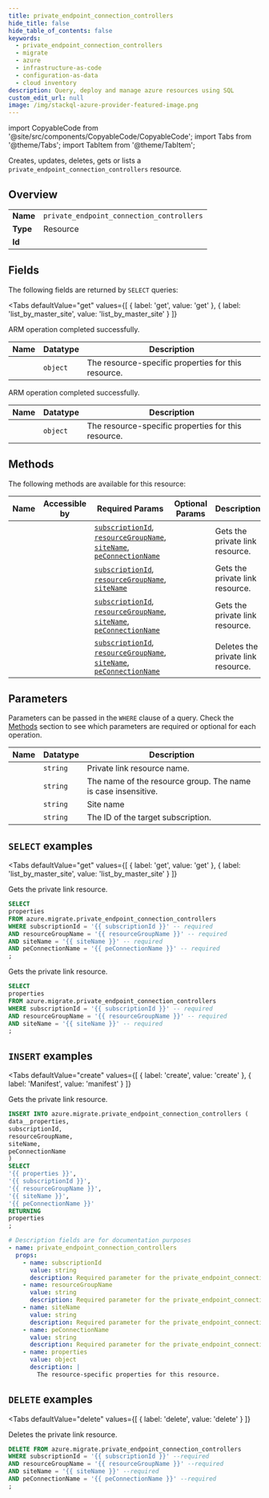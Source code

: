 ```yaml
--- 
title: private_endpoint_connection_controllers
hide_title: false
hide_table_of_contents: false
keywords:
  - private_endpoint_connection_controllers
  - migrate
  - azure
  - infrastructure-as-code
  - configuration-as-data
  - cloud inventory
description: Query, deploy and manage azure resources using SQL
custom_edit_url: null
image: /img/stackql-azure-provider-featured-image.png
---
```


import CopyableCode from '@site/src/components/CopyableCode/CopyableCode';
import Tabs from '@theme/Tabs';
import TabItem from '@theme/TabItem';

Creates, updates, deletes, gets or lists a <code>private_endpoint_connection_controllers</code> resource.

## Overview
<table><tbody>
<tr><td><b>Name</b></td><td><code>private_endpoint_connection_controllers</code></td></tr>
<tr><td><b>Type</b></td><td>Resource</td></tr>
<tr><td><b>Id</b></td><td><CopyableCode code="azure.migrate.private_endpoint_connection_controllers" /></td></tr>
</tbody></table>

## Fields

The following fields are returned by `SELECT` queries:

<Tabs
    defaultValue="get"
    values={[
        { label: 'get', value: 'get' },
        { label: 'list_by_master_site', value: 'list_by_master_site' }
    ]}
>
<TabItem value="get">

ARM operation completed successfully.

<table>
<thead>
    <tr>
    <th>Name</th>
    <th>Datatype</th>
    <th>Description</th>
    </tr>
</thead>
<tbody>
<tr>
    <td><CopyableCode code="properties" /></td>
    <td><code>object</code></td>
    <td>The resource-specific properties for this resource.</td>
</tr>
</tbody>
</table>
</TabItem>
<TabItem value="list_by_master_site">

ARM operation completed successfully.

<table>
<thead>
    <tr>
    <th>Name</th>
    <th>Datatype</th>
    <th>Description</th>
    </tr>
</thead>
<tbody>
<tr>
    <td><CopyableCode code="properties" /></td>
    <td><code>object</code></td>
    <td>The resource-specific properties for this resource.</td>
</tr>
</tbody>
</table>
</TabItem>
</Tabs>

## Methods

The following methods are available for this resource:

<table>
<thead>
    <tr>
    <th>Name</th>
    <th>Accessible by</th>
    <th>Required Params</th>
    <th>Optional Params</th>
    <th>Description</th>
    </tr>
</thead>
<tbody>
<tr>
    <td><a href="#get"><CopyableCode code="get" /></a></td>
    <td><CopyableCode code="select" /></td>
    <td><a href="#parameter-subscriptionId"><code>subscriptionId</code></a>, <a href="#parameter-resourceGroupName"><code>resourceGroupName</code></a>, <a href="#parameter-siteName"><code>siteName</code></a>, <a href="#parameter-peConnectionName"><code>peConnectionName</code></a></td>
    <td></td>
    <td>Gets the private link resource.</td>
</tr>
<tr>
    <td><a href="#list_by_master_site"><CopyableCode code="list_by_master_site" /></a></td>
    <td><CopyableCode code="select" /></td>
    <td><a href="#parameter-subscriptionId"><code>subscriptionId</code></a>, <a href="#parameter-resourceGroupName"><code>resourceGroupName</code></a>, <a href="#parameter-siteName"><code>siteName</code></a></td>
    <td></td>
    <td>Gets the private link resource.</td>
</tr>
<tr>
    <td><a href="#create"><CopyableCode code="create" /></a></td>
    <td><CopyableCode code="insert" /></td>
    <td><a href="#parameter-subscriptionId"><code>subscriptionId</code></a>, <a href="#parameter-resourceGroupName"><code>resourceGroupName</code></a>, <a href="#parameter-siteName"><code>siteName</code></a>, <a href="#parameter-peConnectionName"><code>peConnectionName</code></a></td>
    <td></td>
    <td>Gets the private link resource.</td>
</tr>
<tr>
    <td><a href="#delete"><CopyableCode code="delete" /></a></td>
    <td><CopyableCode code="delete" /></td>
    <td><a href="#parameter-subscriptionId"><code>subscriptionId</code></a>, <a href="#parameter-resourceGroupName"><code>resourceGroupName</code></a>, <a href="#parameter-siteName"><code>siteName</code></a>, <a href="#parameter-peConnectionName"><code>peConnectionName</code></a></td>
    <td></td>
    <td>Deletes the private link resource.</td>
</tr>
</tbody>
</table>

## Parameters

Parameters can be passed in the `WHERE` clause of a query. Check the [Methods](#methods) section to see which parameters are required or optional for each operation.

<table>
<thead>
    <tr>
    <th>Name</th>
    <th>Datatype</th>
    <th>Description</th>
    </tr>
</thead>
<tbody>
<tr id="parameter-peConnectionName">
    <td><CopyableCode code="peConnectionName" /></td>
    <td><code>string</code></td>
    <td> Private link resource name.</td>
</tr>
<tr id="parameter-resourceGroupName">
    <td><CopyableCode code="resourceGroupName" /></td>
    <td><code>string</code></td>
    <td>The name of the resource group. The name is case insensitive.</td>
</tr>
<tr id="parameter-siteName">
    <td><CopyableCode code="siteName" /></td>
    <td><code>string</code></td>
    <td>Site name</td>
</tr>
<tr id="parameter-subscriptionId">
    <td><CopyableCode code="subscriptionId" /></td>
    <td><code>string</code></td>
    <td>The ID of the target subscription.</td>
</tr>
</tbody>
</table>

## `SELECT` examples

<Tabs
    defaultValue="get"
    values={[
        { label: 'get', value: 'get' },
        { label: 'list_by_master_site', value: 'list_by_master_site' }
    ]}
>
<TabItem value="get">

Gets the private link resource.

```sql
SELECT
properties
FROM azure.migrate.private_endpoint_connection_controllers
WHERE subscriptionId = '{{ subscriptionId }}' -- required
AND resourceGroupName = '{{ resourceGroupName }}' -- required
AND siteName = '{{ siteName }}' -- required
AND peConnectionName = '{{ peConnectionName }}' -- required
;
```
</TabItem>
<TabItem value="list_by_master_site">

Gets the private link resource.

```sql
SELECT
properties
FROM azure.migrate.private_endpoint_connection_controllers
WHERE subscriptionId = '{{ subscriptionId }}' -- required
AND resourceGroupName = '{{ resourceGroupName }}' -- required
AND siteName = '{{ siteName }}' -- required
;
```
</TabItem>
</Tabs>


## `INSERT` examples

<Tabs
    defaultValue="create"
    values={[
        { label: 'create', value: 'create' },
        { label: 'Manifest', value: 'manifest' }
    ]}
>
<TabItem value="create">

Gets the private link resource.

```sql
INSERT INTO azure.migrate.private_endpoint_connection_controllers (
data__properties,
subscriptionId,
resourceGroupName,
siteName,
peConnectionName
)
SELECT 
'{{ properties }}',
'{{ subscriptionId }}',
'{{ resourceGroupName }}',
'{{ siteName }}',
'{{ peConnectionName }}'
RETURNING
properties
;
```
</TabItem>
<TabItem value="manifest">

```yaml
# Description fields are for documentation purposes
- name: private_endpoint_connection_controllers
  props:
    - name: subscriptionId
      value: string
      description: Required parameter for the private_endpoint_connection_controllers resource.
    - name: resourceGroupName
      value: string
      description: Required parameter for the private_endpoint_connection_controllers resource.
    - name: siteName
      value: string
      description: Required parameter for the private_endpoint_connection_controllers resource.
    - name: peConnectionName
      value: string
      description: Required parameter for the private_endpoint_connection_controllers resource.
    - name: properties
      value: object
      description: |
        The resource-specific properties for this resource.
```
</TabItem>
</Tabs>


## `DELETE` examples

<Tabs
    defaultValue="delete"
    values={[
        { label: 'delete', value: 'delete' }
    ]}
>
<TabItem value="delete">

Deletes the private link resource.

```sql
DELETE FROM azure.migrate.private_endpoint_connection_controllers
WHERE subscriptionId = '{{ subscriptionId }}' --required
AND resourceGroupName = '{{ resourceGroupName }}' --required
AND siteName = '{{ siteName }}' --required
AND peConnectionName = '{{ peConnectionName }}' --required
;
```
</TabItem>
</Tabs>
